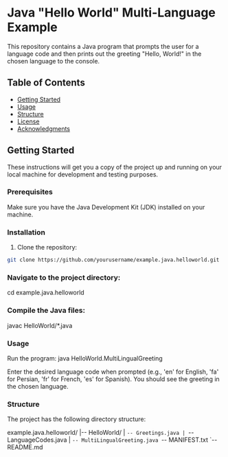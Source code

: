 # Java "Hello World" Multi-Language Example

This repository contains a Java program that prompts the user for a language code and then prints out the greeting "Hello, World!" in the chosen language to the console.

## Table of Contents

- [Getting Started](#getting-started)
- [Usage](#usage)
- [Structure](#structure)
- [License](#license)
- [Acknowledgments](#acknowledgments)

## Getting Started

These instructions will get you a copy of the project up and running on your local machine for development and testing purposes.

### Prerequisites

Make sure you have the Java Development Kit (JDK) installed on your machine.

### Installation

1. Clone the repository:

```bash
git clone https://github.com/yourusername/example.java.helloworld.git
```

### Navigate to the project directory:

cd example.java.helloworld

### Compile the Java files:

javac HelloWorld/\*.java

### Usage

Run the program:
java HelloWorld.MultiLingualGreeting

Enter the desired language code when prompted (e.g., 'en' for English, 'fa' for Persian, 'fr' for French, 'es' for Spanish).
You should see the greeting in the chosen language.

### Structure

The project has the following directory structure:

example.java.helloworld/
|-- HelloWorld/
| `-- Greetings.java
| `-- LanguageCodes.java
| `-- MultiLingualGreeting.java
`-- MANIFEST.txt
`-- README.md
